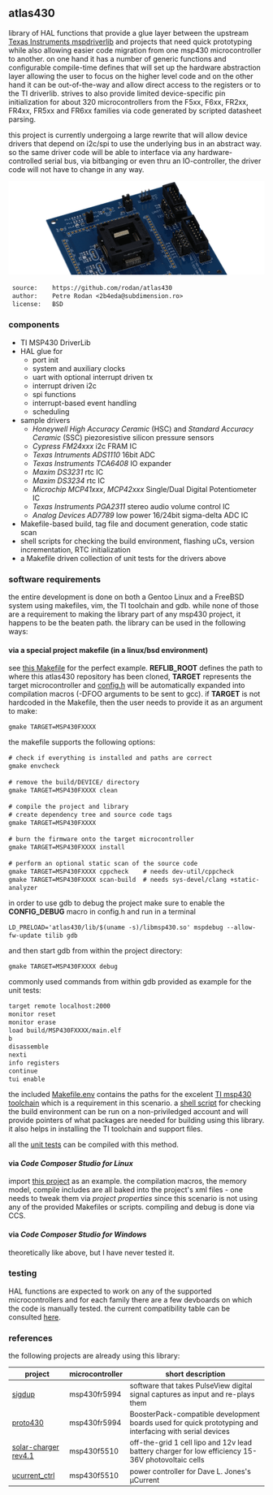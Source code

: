 
## atlas430

library of HAL functions that provide a glue layer between the upstream [Texas Instruments mspdriverlib](https://www.ti.com/tool/MSPDRIVERLIB) and projects that need quick prototyping while also allowing easier code migration from one msp430 microcontroller to another. on one hand it has a number of generic functions and configurable compile-time defines that will set up the hardware abstraction layer allowing the user to focus on the higher level code and on the other hand it can be out-of-the-way and allow direct access to the registers or to the TI driverlib. strives to also provide limited device-specific pin initialization for about 320 microcontrollers from the F5xx, F6xx, FR2xx, FR4xx, FR5xx and FR6xx families via code generated by scripted datasheet parsing.

this project is currently undergoing a large rewrite that will allow device drivers that depend on i2c/spi to use the underlying bus in an abstract way. so the same driver code will be able to interface via any hardware-controlled serial bus, via bitbanging or even thru an IO-controller, the driver code will not have to change in any way.

![Lib Logo](./doc/img/target_devboard.png)


```
 source:    https://github.com/rodan/atlas430
 author:    Petre Rodan <2b4eda@subdimension.ro>
 license:   BSD
```

### components

* TI MSP430 DriverLib
* HAL glue for
  * port init
  * system and auxiliary clocks
  * uart with optional interrupt driven tx
  * interrupt driven i2c
  * spi functions
  * interrupt-based event handling
  * scheduling
* sample drivers
  * *Honeywell High Accuracy Ceramic* (HSC) and *Standard Accuracy Ceramic* (SSC) piezoresistive silicon pressure sensors
  * *Cypress FM24xxx* i2c FRAM IC
  * *Texas Intruments ADS1110* 16bit ADC
  * *Texas Instruments TCA6408* IO expander 
  * *Maxim DS3231* rtc IC
  * *Maxim DS3234* rtc IC
  * *Microchip MCP41xxx*, *MCP42xxx* Single/Dual Digital Potentiometer IC
  * *Texas Instruments PGA2311* stereo audio volume control IC
  * *Analog Devices AD7789* low power 16/24bit sigma-delta ADC IC
* Makefile-based build, tag file and document generation, code static scan
* shell scripts for checking the build environment, flashing uCs, version incrementation, RTC initialization
* a Makefile driven collection of unit tests for the drivers above

### software requirements

the entire development is done on both a Gentoo Linux and a FreeBSD system using makefiles, vim, the TI toolchain and gdb.
while none of those are a requirement to making the library part of any msp430 project, it happens to be the beaten path. the library can be used in the following ways:

#### via a special project makefile (in a linux/bsd environment)

see [this Makefile](https://github.com/rodan/sigdup/blob/master/firmware/Makefile) for the perfect example. **REFLIB_ROOT** defines the path to where this atlas430 repository has been cloned, **TARGET** represents the target microcontroller and [config.h](https://github.com/rodan/sigdup/blob/master/firmware/config.h) will be automatically expanded into compilation macros (-DFOO arguments to be sent to gcc). if **TARGET** is not hardcoded in the Makefile, then the user needs to provide it as an argument to make:

```
gmake TARGET=MSP430FXXXX
```

the makefile supports the following options:

```
# check if everything is installed and paths are correct
gmake envcheck

# remove the build/DEVICE/ directory
gmake TARGET=MSP430FXXXX clean

# compile the project and library
# create dependency tree and source code tags
gmake TARGET=MSP430FXXXX

# burn the firmware onto the target microcontroller
gmake TARGET=MSP430FXXXX install

# perform an optional static scan of the source code 
gmake TARGET=MSP430FXXXX cppcheck    # needs dev-util/cppcheck
gmake TARGET=MSP430FXXXX scan-build  # needs sys-devel/clang +static-analyzer
```

in order to use gdb to debug the project make sure to enable the **CONFIG_DEBUG** macro in config.h and run in a terminal

```
LD_PRELOAD='atlas430/lib/$(uname -s)/libmsp430.so' mspdebug --allow-fw-update tilib gdb
```

and then start gdb from within the project directory:

```
gmake TARGET=MSP430FXXXX debug
```

commonly used commands from within gdb provided as example for the unit tests:

```
target remote localhost:2000
monitor reset
monitor erase
load build/MSP430FXXXX/main.elf
b
disassemble
nexti
info registers
continue
tui enable
```

the included [Makefile.env](https://github.com/rodan/atlas430/blob/master/Makefile.env) contains the paths for the excelent [TI msp430 toolchain](https://www.ti.com/tool/MSP430-GCC-OPENSOURCE) which is a requirement in this scenario. a [shell script](./tools/check_setup.sh) for checking the build environment can be run on a non-priviledged account and will provide pointers of what packages are needed for building using this library. it also helps in installing the TI toolchain and support files.

all the [unit tests](https://github.com/rodan/atlas430/tree/master/tests) can be compiled with this method.

#### via *Code Composer Studio for Linux*

import [this project](https://github.com/rodan/sigdup/tree/master/firmware) as an example. the compilation macros, the memory model, compile includes are all baked into the project's xml files - one needs to tweak them via *project properties* since this scenario is not using any of the provided Makefiles or scripts. compiling and debug is done via CCS.

#### via *Code Composer Studio for Windows*

theoretically like above, but I have never tested it.

### testing

HAL functions are expected to work on any of the supported microcontrollers and for each family there are a few devboards on which the code is manually tested. the current compatibility table can be consulted [here](doc/tests/README.md).

### references 

the following projects are already using this library:

project | microcontroller | short description
------- | --------------- | -----------------
[sigdup](https://github.com/rodan/sigdup) | msp430fr5994 | software that takes PulseView digital signal captures as input and re-plays them
[proto430](https://github.com/rodan/proto430) | msp430fr5994 | BoosterPack-compatible development boards used for quick prototyping and interfacing with serial devices
[solar-charger rev4.1](https://github.com/rodan/solar-charger) | msp430f5510 | off-the-grid 1 cell lipo and 12v lead battery charger for low efficiency 15-36V photovoltaic cells
[ucurrent_ctrl](https://github.com/rodan/ucurrent_ctrl) | msp430f5510 | power controller for Dave L. Jones's µCurrent


